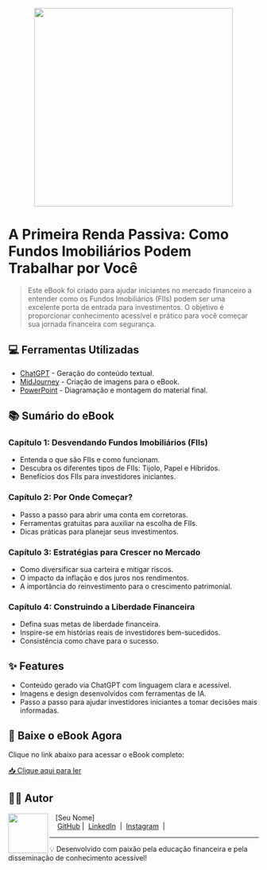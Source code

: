 <p align="center">
<img 
    src="./assets/cover.png"
    width="400"  
/>
</p>

# A Primeira Renda Passiva: Como Fundos Imobiliários Podem Trabalhar por Você

> Este eBook foi criado para ajudar iniciantes no mercado financeiro a entender como os Fundos Imobiliários (FIIs) podem ser uma excelente porta de entrada para investimentos. O objetivo é proporcionar conhecimento acessível e prático para você começar sua jornada financeira com segurança.

## 💻 Ferramentas Utilizadas

- [ChatGPT](https://chat.openai.com/) - Geração do conteúdo textual.
- [MidJourney](https://www.midjourney.com/app/) - Criação de imagens para o eBook.
- [PowerPoint](https://www.microsoft.com/en/microsoft-365/powerpoint) - Diagramação e montagem do material final.

## 📚 Sumário do eBook

### **Capítulo 1: Desvendando Fundos Imobiliários (FIIs)**
- Entenda o que são FIIs e como funcionam.
- Descubra os diferentes tipos de FIIs: Tijolo, Papel e Híbridos.
- Benefícios dos FIIs para investidores iniciantes.

### **Capítulo 2: Por Onde Começar?**
- Passo a passo para abrir uma conta em corretoras.
- Ferramentas gratuitas para auxiliar na escolha de FIIs.
- Dicas práticas para planejar seus investimentos.

### **Capítulo 3: Estratégias para Crescer no Mercado**
- Como diversificar sua carteira e mitigar riscos.
- O impacto da inflação e dos juros nos rendimentos.
- A importância do reinvestimento para o crescimento patrimonial.

### **Capítulo 4: Construindo a Liberdade Financeira**
- Defina suas metas de liberdade financeira.
- Inspire-se em histórias reais de investidores bem-sucedidos.
- Consistência como chave para o sucesso.

## ✨ Features

- Conteúdo gerado via ChatGPT com linguagem clara e acessível.
- Imagens e design desenvolvidos com ferramentas de IA.
- Passo a passo para ajudar investidores iniciantes a tomar decisões mais informadas.

## 📕 Baixe o eBook Agora

Clique no link abaixo para acessar o eBook completo:

<a href="https://github.com/seu-usuario/seu-repositorio/output/ebook_fundos_imobiliarios.pdf" title="View PDF now">📥 Clique aqui para ler</a>

## 👨‍💻 Autor

<p>
    <img 
      align=left 
      margin=10 
      width=80 
      src="https://avatars.githubusercontent.com/u/37452836?v=4"
    />
    <p>&nbsp&nbsp&nbsp[Seu Nome]<br>
    &nbsp&nbsp&nbsp
    <a href="https://github.com/seu-usuario">
    GitHub</a>&nbsp;|&nbsp;
    <a href="https://linkedin.com/in/seu-perfil">
    LinkedIn</a>
&nbsp;|&nbsp;
    <a href="https://www.instagram.com/seu-perfil/">
    Instagram</a>
&nbsp;|&nbsp;</p>
</p>

---

💡 Desenvolvido com paixão pela educação financeira e pela disseminação de conhecimento acessível!
